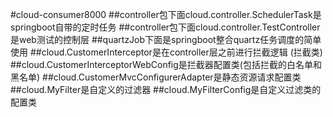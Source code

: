 #cloud-consumer8000
##controller包下面cloud.controller.SchedulerTask是springboot自带的定时任务
##controller包下面cloud.controller.TestController是web测试的控制层
##quartzJob下面是springboot整合quartz任务调度的简单使用
##cloud.CustomerInterceptor是在controller层之前进行拦截逻辑 (拦截类)
##cloud.CustomerInterceptorWebConfig是拦截器配置类(包括拦截的白名单和黑名单)
##cloud.CustomerMvcConfigurerAdapter是静态资源请求配置类
##cloud.MyFilter是自定义的过滤器
##cloud.MyFilterConfig是自定义过滤类的配置类


